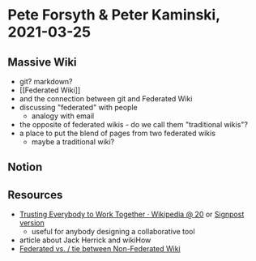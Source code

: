 # Pete Forsyth & Peter Kaminski, 2021-03-25

## Massive Wiki
- git? markdown?
- [[Federated Wiki]]
- and the connection between git and Federated Wiki
- discussing "federated" with people
	- analogy with email
- the opposite of federated wikis - do we call them "traditional wikis"?
- a place to put the blend of pages from two federated wikis
	- maybe a traditional wiki?

## Notion

## Resources

- [Trusting Everybody to Work Together · Wikipedia @ 20](https://wikipedia20.pubpub.org/pub/forsyth/release/7) or [Signpost version](https://en.wikipedia.org/wiki/Wikipedia:Wikipedia_Signpost/2020-04-26/Opinion)
	- useful for anybody designing a collaborative tool
- article about Jack Herrick and wikiHow
- [Federated vs. / tie between Non-Federated Wiki](http://pete.dojo.fed.wiki/view/welcome-visitors/view/federated-vs-non-federated)